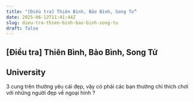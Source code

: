 ```yaml
---
title: "[Điều tra] Thiên Bình, Bảo Bình, Song Tử"
date: 2025-06-12T11:41:44Z
slug: dieu-tra-thien-binh-bao-binh-song-tu
draft: false
---
```


## [Điều tra] Thiên Bình, Bảo Bình, Song Tử

## University

3 cung trên thường yêu cái đẹp, vậy có phải các bạn thường chỉ thích chơi với những người đẹp  về ngoại hình ?